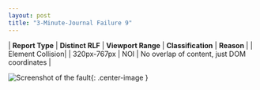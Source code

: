 ```yaml
---
layout: post
title: "3-Minute-Journal Failure 9"
---
```

| **Report Type** | **Distinct RLF** | **Viewport Range** | **Classification** | **Reason** |
| Element Collision|  | 320px-767px | NOI | No overlap of content, just DOM coordinates | 

![Screenshot of the fault](../../../assets/images/3-Minute-Journal/fault9/overlapWidth543.png){: .center-image }